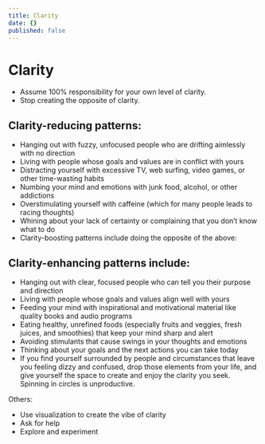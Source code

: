 ```yaml
---
title: Clarity
date: {}
published: false
---
```


# Clarity

- Assume 100% responsibility for your own level of clarity.
- Stop creating the opposite of clarity.

## Clarity-reducing patterns:

* Hanging out with fuzzy, unfocused people who are drifting aimlessly with no direction
* Living with people whose goals and values are in conflict with yours
* Distracting yourself with excessive TV, web surfing, video games, or other time-wasting habits
* Numbing your mind and emotions with junk food, alcohol, or other addictions
* Overstimulating yourself with caffeine (which for many people leads to racing thoughts)
* Whining about your lack of certainty or complaining that you don’t know what to do
* Clarity-boosting patterns include doing the opposite of the above:

## Clarity-enhancing patterns include:

* Hanging out with clear, focused people who can tell you their purpose and direction
* Living with people whose goals and values align well with yours
* Feeding your mind with inspirational and motivational material like quality books and audio programs
* Eating healthy, unrefined foods (especially fruits and veggies, fresh juices, and smoothies) that keep your mind sharp and alert
* Avoiding stimulants that cause swings in your thoughts and emotions
* Thinking about your goals and the next actions you can take today
* If you find yourself surrounded by people and circumstances that leave you feeling dizzy and confused, drop those elements from your life, and give yourself the space to create and enjoy the clarity you seek. Spinning in circles is unproductive.


Others:
* Use visualization to create the vibe of clarity
* Ask for help
* Explore and experiment

